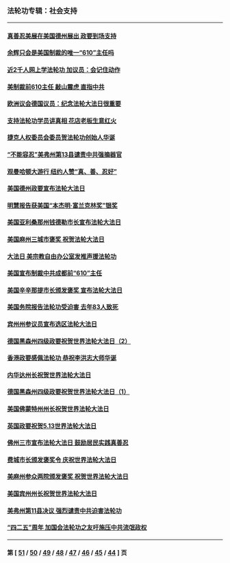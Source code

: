 ### 法轮功专辑：社会支持
---
#### [真善忍美展在美国德州展出 政要到场支持](../../pages/nf4386/n13010579.md?06110430) 
#### [余辉只会是美国制裁的唯一“610”主任吗](../../pages/nf4386/n12972837.md?06110430) 
#### [近2千人网上学法轮功 加议员：会记住动作](../../pages/nf4386/n12972642.md?06110430) 
#### [美制裁前610主任 敲山震虎 直指中共](../../pages/nf4386/n12968555.md?06110430) 
#### [欧洲议会德国议员：纪念法轮大法日很重要](../../pages/nf4386/n12965367.md?06110430) 
#### [支持法轮功学员讲真相 花店老板生意红火](../../pages/nf4386/n12963056.md?06110430) 
#### [捷克人权委员会委员贺法轮功创始人华诞](../../pages/nf4386/n12960301.md?06110430) 
#### [“不能容忍”美弗州第13县谴责中共强摘器官](../../pages/nf4386/n12958610.md?06110430) 
#### [观曼哈顿大游行 纽约人赞“真、善、忍好”](../../pages/nf4386/n12956249.md?06110430) 
#### [美国德州政要宣布法轮大法日](../../pages/nf4386/n12958567.md?06110430) 
#### [明慧报告获美国“本杰明‧富兰克林奖”银奖](../../pages/nf4386/n12955404.md?06110430) 
#### [美国亚利桑那州钱德勒市长宣布法轮大法日](../../pages/nf4386/n12953813.md?06110430) 
#### [美国麻州三城市褒奖 祝贺法轮大法日](../../pages/nf4386/n12953756.md?06110430) 
#### [大法日 美宗教自由办公室发推声援法轮功](../../pages/nf4386/n12950669.md?06110430) 
#### [美国宣布制裁中共成都前“610”主任](../../pages/nf4386/n12943654.md?06110430) 
#### [美国辛辛那提市长颁发褒奖 宣布法轮大法日](../../pages/nf4386/n12948869.md?06110430) 
#### [美国务院报告法轮功受迫害 去年83人致死](../../pages/nf4386/n12944350.md?06110430) 
#### [宾州州参议员宣布选区法轮大法日](../../pages/nf4386/n12939844.md?06110430) 
#### [德国黑森州四级政要祝贺世界法轮大法日（2）](../../pages/nf4386/n12937571.md?06110430) 
#### [香港政要感佩法轮功 恭祝李洪志大师华诞](../../pages/nf4386/n12937400.md?06110430) 
#### [内华达州长祝贺世界法轮大法日](../../pages/nf4386/n12936785.md?06110430) 
#### [德国黑森州四级政要祝贺世界法轮大法日（1）](../../pages/nf4386/n12934877.md?06110430) 
#### [美国佛蒙特州州长祝贺世界法轮大法日](../../pages/nf4386/n12935031.md?06110430) 
#### [英国政要祝贺5.13世界法轮大法日](../../pages/nf4386/n12934700.md?06110430) 
#### [佛州三市宣布法轮大法日 鼓励居民实践真善忍](../../pages/nf4386/n12934466.md?06110430) 
#### [费城市长颁发褒奖令 庆祝世界法轮大法日](../../pages/nf4386/n12928833.md?06110430) 
#### [美麻州参众两院颁发褒奖 祝贺世界法轮大法日](../../pages/nf4386/n12928372.md?06110430) 
#### [美国宾州州长祝贺世界法轮大法日](../../pages/nf4386/n12928310.md?06110430) 
#### [美弗州第11县决议 强烈谴责中共迫害法轮功](../../pages/nf4386/n12925015.md?06110430) 
#### [“四二五”周年 加国会法轮功之友吁施压中共流氓政权](../../pages/nf4386/n12896250.md?06110430) 

---
#### 第 [ [51](./51.md?06110430) / [50](./50.md?06110430) / [49](./49.md?06110430) / [48](./48.md?06110430) / [47](./47.md?06110430) / [46](./46.md?06110430) / [45](./45.md?06110430) / [44](./44.md?06110430) ] 页
